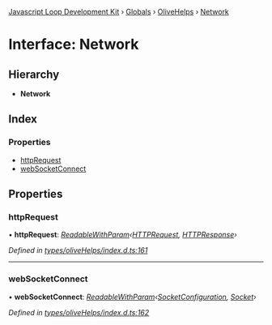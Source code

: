 [Javascript Loop Development Kit](../README.md) › [Globals](../globals.md) › [OliveHelps](../modules/olivehelps.md) › [Network](olivehelps.network.md)

# Interface: Network

## Hierarchy

* **Network**

## Index

### Properties

* [httpRequest](olivehelps.network.md#httprequest)
* [webSocketConnect](olivehelps.network.md#websocketconnect)

## Properties

###  httpRequest

• **httpRequest**: *[ReadableWithParam](../modules/olivehelps.md#readablewithparam)‹[HTTPRequest](olivehelps.httprequest.md), [HTTPResponse](olivehelps.httpresponse.md)›*

*Defined in [types/oliveHelps/index.d.ts:161](https://github.com/open-olive/loop-development-kit/blob/ba5f0aac/ldk/javascript/src/types/oliveHelps/index.d.ts#L161)*

___

###  webSocketConnect

• **webSocketConnect**: *[ReadableWithParam](../modules/olivehelps.md#readablewithparam)‹[SocketConfiguration](olivehelps.socketconfiguration.md), [Socket](olivehelps.socket.md)›*

*Defined in [types/oliveHelps/index.d.ts:162](https://github.com/open-olive/loop-development-kit/blob/ba5f0aac/ldk/javascript/src/types/oliveHelps/index.d.ts#L162)*
